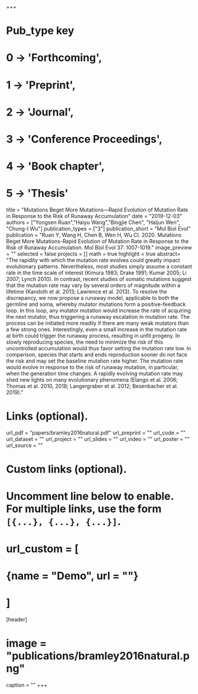 +++
# Pub_type key
# 0 -> 'Forthcoming',
# 1 -> 'Preprint',
# 2 -> 'Journal',
# 3 -> 'Conference Proceedings',
# 4 -> 'Book chapter',
# 5 -> 'Thesis'


title = "Mutations Beget More Mutations—Rapid Evolution of Mutation Rate in Response to the Risk of Runaway Accumulation"
date = "2019-12-03"
authors = ["Yongsen Ruan","Haiyu Wang","Bingjie Chen", "Haijun Wen", "Chung-I Wu"]
publication_types = ["3"]
publication_short = "Mol Biol Evol"
publication = "Ruan Y, Wang H, Chen B, Wen H, Wu CI. 2020. Mutations Beget More Mutations-Rapid Evolution of Mutation Rate in Response to the Risk of Runaway Accumulation. Mol Biol Evol 37: 1007-1019."
image_preview = ""
selected = false
projects = []
math = true
highlight = true
abstract= "The rapidity with which the mutation rate evolves could greatly impact evolutionary patterns. Nevertheless, most studies simply assume a constant rate in the time scale of interest (Kimura 1983; Drake 1991; Kumar 2005; Li 2007; Lynch 2010). In contrast, recent studies of somatic mutations suggest that the mutation rate may vary by several orders of magnitude within a lifetime (Kandoth et al. 2013; Lawrence et al. 2013). To resolve the discrepancy, we now propose a runaway model, applicable to both the germline and soma, whereby mutator mutations form a positive-feedback loop. In this loop, any mutator mutation would increase the rate of acquiring the next mutator, thus triggering a runaway escalation in mutation rate. The process can be initiated more readily if there are many weak mutators than a few strong ones. Interestingly, even a small increase in the mutation rate at birth could trigger the runaway process, resulting in unfit progeny. In slowly reproducing species, the need to minimize the risk of this uncontrolled accumulation would thus favor setting the mutation rate low. In comparison, species that starts and ends reproduction sooner do not face the risk and may set the baseline mutation rate higher. The mutation rate would evolve in response to the risk of runaway mutation, in particular, when the generation time changes. A rapidly evolving mutation rate may shed new lights on many evolutionary phenomena (Elango et al. 2006; Thomas et al. 2010, 2018; Langergraber et al. 2012; Besenbacher et al. 2019)."

# Links (optional).
url_pdf = "papers/bramley2016natural.pdf"
url_preprint = ""
url_code = ""
url_dataset = ""
url_project = ""
url_slides = ""
url_video = ""
url_poster = ""
url_source = ""

# Custom links (optional).
#   Uncomment line below to enable. For multiple links, use the form `[{...}, {...}, {...}]`.
# url_custom = [
# {name = "Demo", url = ""}
# ]

[header]
# image = "publications/bramley2016natural.png"
caption = ""
+++

